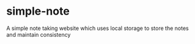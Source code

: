 # simple-note
A simple note taking website which uses local storage to store the notes and maintain consistency
